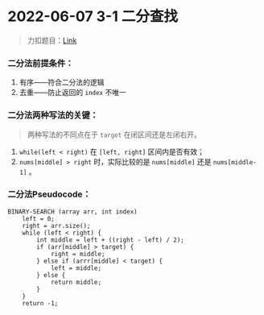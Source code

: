 # 2022-06-07 3-1 二分查找

> 力扣题目：[Link](https://leetcode.cn/problems/binary-search/)

### 二分法前提条件：

1. 有序——符合二分法的逻辑
2. 去重——防止返回的 `index` 不唯一

### 二分法两种写法的关键：

> 两种写法的不同点在于 `target` 在闭区间还是左闭右开。

1. `while(left < right)` 在 `[left, right]` 区间内是否有效；
2. `nums[middle] > right` 时，实际比较的是 `nums[middle]` 还是 `nums[middle-1]` 。

### 二分法Pseudocode：

```text
BINARY-SEARCH (array arr, int index) 
	left = 0;
	right = arr.size();
	while (left < right) {
		int middle = left + ((right - left) / 2);
		if (arr[middle] > target) {
			right = middle;
		} else if (arrr[middle] < target) {
			left = middle;
		} else {
			return middle;
		}
	}
	return -1;
```



